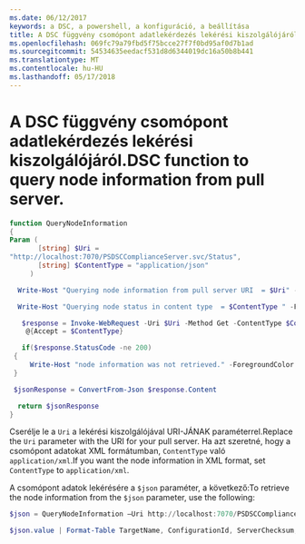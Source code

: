 ```yaml
---
ms.date: 06/12/2017
keywords: a DSC, a powershell, a konfiguráció, a beállítása
title: A DSC függvény csomópont adatlekérdezés lekérési kiszolgálójáról.
ms.openlocfilehash: 069fc79a79fbd5f75bcce27f7f0bd95af0d7b1ad
ms.sourcegitcommit: 54534635eedacf531d8d6344019dc16a50b8b441
ms.translationtype: MT
ms.contentlocale: hu-HU
ms.lasthandoff: 05/17/2018
---
```

# <a name="dsc-function-to-query-node-information-from-pull-server"></a><span data-ttu-id="8d40e-103">A DSC függvény csomópont adatlekérdezés lekérési kiszolgálójáról.</span><span class="sxs-lookup"><span data-stu-id="8d40e-103">DSC function to query node information from pull server.</span></span>

```powershell
function QueryNodeInformation
{
Param (
       [string] $Uri =
"http://localhost:7070/PSDSCComplianceServer.svc/Status",
       [string] $ContentType = "application/json"
     )

  Write-Host "Querying node information from pull server URI  = $Uri" -ForegroundColor Green

  Write-Host "Querying node status in content type  = $ContentType " -ForegroundColor Green

   $response = Invoke-WebRequest -Uri $Uri -Method Get -ContentType $ContentType -UseDefaultCredentials -Headers
    @{Accept = $ContentType}

   if($response.StatusCode -ne 200)
 {
     Write-Host "node information was not retrieved." -ForegroundColor Red
 }

 $jsonResponse = ConvertFrom-Json $response.Content

  return $jsonResponse
}
```

<span data-ttu-id="8d40e-104">Cserélje le a `Uri` a lekérési kiszolgálójával URI-JÁNAK paraméterrel.</span><span class="sxs-lookup"><span data-stu-id="8d40e-104">Replace the `Uri` parameter with the URI for your pull server.</span></span> <span data-ttu-id="8d40e-105">Ha azt szeretné, hogy a csomópont adatokat XML formátumban, `ContentType` való `application/xml`.</span><span class="sxs-lookup"><span data-stu-id="8d40e-105">If you want the node information in XML format, set `ContentType` to `application/xml`.</span></span>

<span data-ttu-id="8d40e-106">A csomópont adatok lekérésére a `$json` paraméter, a következő:</span><span class="sxs-lookup"><span data-stu-id="8d40e-106">To retrieve the node information from the `$json` parameter, use the following:</span></span>

```powershell
$json = QueryNodeInformation –Uri http://localhost:7070/PSDSCComplianceServer.svc/Status

$json.value | Format-Table TargetName, ConfigurationId, ServerChecksum, NodeCompliant, LastComplianceTime, StatusCode
```